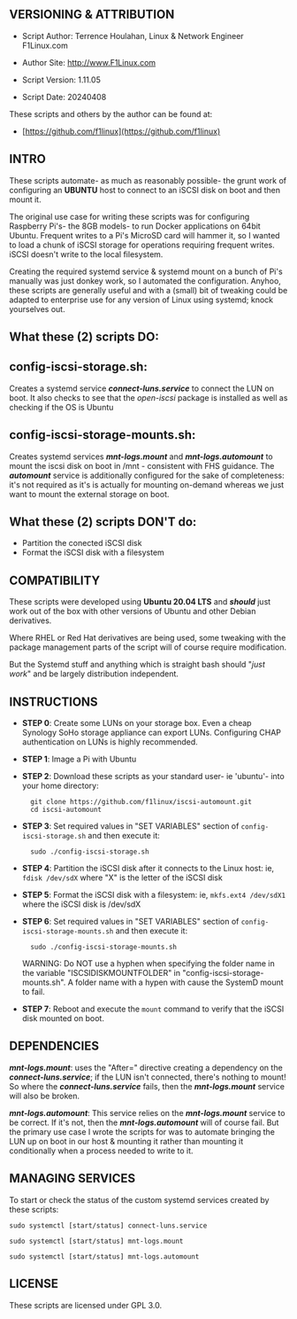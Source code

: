 

VERSIONING & ATTRIBUTION
-
- Script Author:	Terrence Houlahan, Linux & Network Engineer F1Linux.com
- Author Site:		http://www.F1Linux.com

- Script Version:	1.11.05
- Script Date:		20240408

These scripts and others by the author can be found at:

- [https://github.com/f1linux](https://github.com/f1linux)


INTRO
-

These scripts automate- as much as reasonably possible- the grunt work of configuring an **UBUNTU** host to connect to an iSCSI disk on boot and then mount it.

The original use case for writing these scripts was for configuring Raspberry Pi's- the 8GB models- to run Docker applications on 64bit Ubuntu. Frequent writes to a Pi's MicroSD card will hammer it, so I wanted to load a chunk of iSCSI storage for operations requiring frequent writes. iSCSI doesn't write to the local filesystem. 

Creating the required systemd service & systemd mount on a bunch of Pi's manually was just donkey work, so I automated the configuration. Anyhoo, these scripts are generally useful and with a (small) bit of tweaking could be adapted to enterprise use for any version of Linux using systemd; knock yourselves out.


What these (2) scripts DO:
-

config-iscsi-storage.sh:
--
Creates a systemd service ***connect-luns.service*** to connect the LUN on boot. It also checks to see that the _open-iscsi_ package is installed as well as checking if the OS is Ubuntu


config-iscsi-storage-mounts.sh:
--
Creates systemd services ***mnt-logs.mount*** and ***mnt-logs.automount*** to mount the iscsi disk on boot in /mnt - consistent with FHS guidance. The ***automount*** service is additionally configured for the sake of completeness: it's not required as it's is actually for mounting on-demand whereas we just want to mount the external storage on boot.


What these (2) scripts DON'T do:
-

- Partition the conected iSCSI disk
- Format the iSCSI disk with a filesystem

COMPATIBILITY
-

These scripts were developed using **Ubuntu 20.04 LTS** and ***should*** just work out of the box with other versions of Ubuntu and other Debian derivatives.

Where RHEL or Red Hat derivatives are being used, some tweaking with the package management parts of the script will of course require modification.

But the Systemd stuff and anything which is straight bash should "_just work_" and be largely distribution independent.

INSTRUCTIONS
-

- **STEP 0**: Create some LUNs on your storage box. Even a cheap Synology SoHo storage appliance can export LUNs. Configuring CHAP authentication on LUNs is highly recommended.

- **STEP 1**: Image a Pi with Ubuntu

- **STEP 2**: Download these scripts as your standard user- ie 'ubuntu'- into your home directory:

		git clone https://github.com/f1linux/iscsi-automount.git
		cd iscsi-automount

- **STEP 3**: Set required values in "SET VARIABLES" section of `config-iscsi-storage.sh` and then execute it:

		sudo ./config-iscsi-storage.sh

- **STEP 4**: Partition the iSCSI disk after it connects to the Linux host: ie, `fdisk /dev/sdX` where "X" is the letter of the iSCSI disk

- **STEP 5**: Format the iSCSI disk with a filesystem: ie, `mkfs.ext4 /dev/sdX1` where the iSCSI disk is /dev/sdX

- **STEP 6**: Set required values in "SET VARIABLES" section of `config-iscsi-storage-mounts.sh` and then execute it:

		sudo ./config-iscsi-storage-mounts.sh

  WARNING: Do NOT use a hyphen when specifying the folder name in the variable "ISCSIDISKMOUNTFOLDER" in "config-iscsi-storage-mounts.sh".
	   A folder name with a hypen with cause the SystemD mount to fail. 

- **STEP 7**: Reboot and execute the `mount` command to verify that the iSCSI disk mounted on boot.


DEPENDENCIES
-

***mnt-logs.mount***: uses the "After=" directive creating a dependency on the ***connect-luns.service***; if the LUN isn't connected, there's nothing to mount! So where the ***connect-luns.service*** fails, then the ***mnt-logs.mount*** service will also be broken.

***mnt-logs.automount***: This service relies on the ***mnt-logs.mount*** service to be correct. If it's not, then the ***mnt-logs.automount*** will of course fail. But the primary use case I wrote the scripts for was to automate bringing the LUN up on boot in our host & mounting it rather than mounting it conditionally when a process needed to write to it.


MANAGING SERVICES
-

To start or check the status of the custom systemd services created by these scripts:

    sudo systemctl [start/status] connect-luns.service

    sudo systemctl [start/status] mnt-logs.mount

    sudo systemctl [start/status] mnt-logs.automount


LICENSE
-

These scripts are licensed under GPL 3.0.
